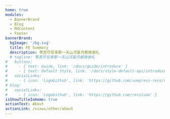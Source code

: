 ```yaml
---
home: true
modules:
  - BannerBrand
  - Blog
  - MdContent
  - Footer
bannerBrand:
  bgImage: '/bg.svg'
  title: FE Summary
  description: 等苦尽甘来那一天山河星月都做谢礼
  # tagline: 等苦尽甘来那一天山河星月都做谢礼
#   buttons:
#     - { text: Guide, link: '/docs/guide/introduce' }
#     - { text: Default Style, link: '/docs/style-default-api/introduce', type: 'plain' }
#   socialLinks:
#     - { icon: 'LogoGithub', link: 'https://github.com/vuepress-reco/vuepress-theme-reco' }
# blog:
#   socialLinks:
#     - { icon: 'LogoGithub', link: 'https://github.com/recoluan' }
isShowTitleInHome: true
actionText: About
actionLink: /views/other/about
---
```


<!-- ## 快速开始

**npx**

```bash
# 初始化，并选择 2.x
npx @vuepress-reco/theme-cli init
```

**npm**

```bash
# 初始化，并选择 2.x
npm install @vuepress-reco/theme-cli@1.0.7 -g
theme-cli init
```

**yarn**

```bash
# 初始化，并选择 2.x
yarn global add @vuepress-reco/theme-cli@1.0.7
theme-cli init
``` -->
